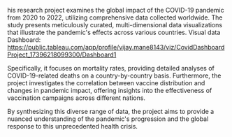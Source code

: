 his research project examines the global impact of the COVID-19 pandemic from 2020 to 2022, utilizing comprehensive data collected worldwide. 
The study presents meticulously curated, multi-dimensional data visualizations that illustrate the pandemic's effects across various countries. 
Visual data Dashboard: https://public.tableau.com/app/profile/vijay.mane8143/viz/CovidDashboardProject_17396218099300/Dashboard1

Specifically, it focuses on mortality rates, providing detailed analyses of COVID-19-related deaths on a country-by-country basis. Furthermore, the project investigates the correlation between vaccine distribution and changes in pandemic impact, offering insights into the effectiveness of vaccination campaigns across different nations. 

By synthesizing this diverse range of data, the project aims to provide a nuanced understanding of the pandemic's progression and the global response to this unprecedented health crisis.
